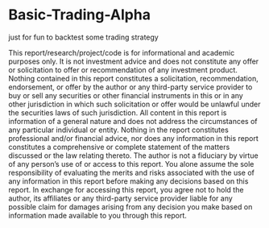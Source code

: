 # Basic-Trading-Alpha
just for fun to backtest some trading strategy

This report/research/project/code is for informational and academic purposes only. It is not
investment advice and does not constitute any offer or solicitation to offer
or recommendation of any investment product. Nothing contained in this
report constitutes a solicitation, recommendation, endorsement, or offer by
the author or any third-party service provider to buy or sell any securities or
other financial instruments in this or in any other jurisdiction in which such
solicitation or offer would be unlawful under the securities laws of such
jurisdiction. All content in this report is information of a general nature and
does not address the circumstances of any particular individual or entity.
Nothing in the report constitutes professional and/or financial advice, nor
does any information in this report constitutes a comprehensive or
complete statement of the matters discussed or the law relating thereto.
The author is not a fiduciary by virtue of any person’s use of or access to
this report. You alone assume the sole responsibility of evaluating the
merits and risks associated with the use of any information in this report
before making any decisions based on this report. In exchange for accessing
this report, you agree not to hold the author, its affiliates or any third-party
service provider liable for any possible claim for damages arising from any
decision you make based on information made available to you through this
report.
